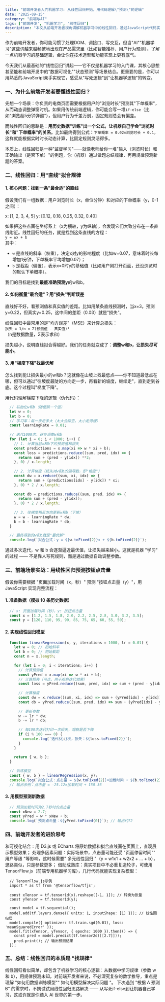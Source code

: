 ```yaml
---
title: "前端开发者入门机器学习: 从线性回归开始，用代码理解\"预测\"的逻辑"
date: "2025-09-15"
category: "前端与AI"
tags: ["前端开发", "机器学习", "线性回归"]
description: "本文从前端开发者视角讲解机器学习中的线性回归，通过JavaScript代码实例，帮助前端工程师理解\"预测\"的核心逻辑，无需深厚数学基础也能入门。"
---
```



作为前端开发者，你可能习惯了处理DOM、调接口、写交互，但当"AI""机器学习"这些词越来越频繁地出现在产品需求里（比如智能推荐、用户行为预测），了解一点机器学习的基础逻辑，会让你在技术选型和功能实现上更有底气。

今天我们从最基础的"线性回归"讲起——它不仅是机器学习的入门课，其核心思想甚至能和前端开发中的"数据可视化""状态预测"等场景结合。更重要的是，你可以用熟悉的JavaScript亲手实现它，感受从"写死逻辑"到"让机器学逻辑"的转变。


### 一、为什么前端开发者要懂线性回归？
先想一个场景：你负责的电商页面需要根据用户的"浏览时长"预测其"下单概率"，从而动态调整弹窗时机。如果用传统前端逻辑，你可能会写一堆`if-else`（比如"浏览超5分钟弹窗"），但用户行为千差万别，固定规则总会有偏差。

而线性回归的思路是：**用历史数据"训练"出一个公式，让机器自己学会"浏览时长"和"下单概率"的关系**。比如最终得到公式：`下单概率 = 0.02×浏览时长 + 0.1`，这样就能根据实时时长动态计算，比固定规则灵活得多。

本质上，线性回归是一种"监督学习"——就像老师给你一堆"输入（浏览时长）和正确输出（是否下单）"的例题，你（机器）通过做题总结规律，再用规律预测新题的答案。


### 二、线性回归：用"直线"拟合规律
#### 1. 核心问题：找到一条"最合适"的直线
假设我们有一组数据：用户浏览时长（x，单位分钟）和对应的下单概率（y，0-1之间）：

x: [1, 2, 3, 4, 5]
y: [0.12, 0.18, 0.25, 0.32, 0.40]

如果把这些点画在坐标系上（x为横轴，y为纵轴），会发现它们大致分布在一条直线附近。线性回归的任务，就是找到这条直线的方程：  
`y = wx + b`  
其中：
- `w` 是直线的斜率（权重），决定x对y的影响程度（比如w=0.07，意味着时长每增加1分钟，下单概率平均增加0.07）；
- `b` 是截距（偏置），表示x=0时y的基础值（比如用户刚打开页面，还没浏览时的默认下单概率）。

我们的目标是找到**最能准确预测y**的w和b。


#### 2. 如何衡量"最合适"？用"损失"判断误差
直线好不好，看预测值和真实值的差距。比如用某条直线预测时，当x=3，预测y=0.22，但真实y=0.25，这中间的差距（0.03）就是"损失"。

线性回归中最常用的是"均方误差"（MSE）来计算总损失：  
`损失 = 1/n × Σ(预测值 - 真实值)²`  
（n是数据数量，Σ表示求和）

损失越小，说明直线拟合得越好。我们的任务就变成了：**调整w和b，让损失尽可能小**。


#### 3. 用"梯度下降"找最优解
怎么找到能让损失最小的w和b？这就像在山坡上找最低点——你不知道最低点在哪，但可以通过"往坡度最陡的方向走一步，再看新的坡度，继续走"，直到走到谷底。这个过程叫"梯度下降"。

用代码理解梯度下降的逻辑（伪代码）：
```javascript
  // 初始化w和b（随便猜一个值）
  let w = 0;
  let b = 0;
  // 学习率：每一步走多大（太大会踩空，太小走得慢）
  const learningRate = 0.01;
  
  // 迭代1000次，逐步调整w和b
  for (let i = 0; i < 1000; i++) {
    // 1. 计算当前w和b下的预测值和损失
    const predictions = x.map(xi => w * xi + b);
    const loss = predictions.reduce((sum, pred, idx) => {
      return sum + (pred - y[idx]) **2;
    }, 0) / x.length;
  
    // 2. 计算梯度（损失对w和b的偏导数，即"坡度"）
    const dw = x.reduce((sum, xi, idx) => {
      return sum + (predictions[idx] - y[idx]) * xi;
    }, 0) * 2 / x.length;
  
    const db = predictions.reduce((sum, pred, idx) => {
      return sum + (pred - y[idx]);
    }, 0) * 2 / x.length;
  
    // 3. 往梯度相反方向更新w和b（下坡）
    w = w - learningRate * dw;
    b = b - learningRate * db;
  }
  
  // 最终得到的w和b就是"最优解"
  console.log(`拟合公式：y = ${w.toFixed(2)}x + ${b.toFixed(2)}`);
```

通过多次迭代，w 和 b 会逐渐逼近最优值，让损失越来越小。这就是机器 "学习" 的过程 —— 不是靠人写死规则，而是通过数据自动调整参数。


### 三、前端场景实战：用线性回归预测按钮点击量
假设你需要根据 "页面加载时间（x，秒）" 预测 "按钮点击量（y）"，用 JavaScript 实现完整流程：
#### 1. 准备数据（模拟 10 条历史数据）

```javascript
  // x: 页面加载时间（秒），y: 按钮点击量
  const x = [1.2, 1.5, 1.8, 2.0, 2.2, 2.5, 2.8, 3.0, 3.2, 3.5];
  const y = [120, 110, 95, 90, 85, 75, 65, 60, 55, 50];
```
#### 2. 实现线性回归模型

```javascript
  function linearRegression(x, y, iterations = 1000, lr = 0.01) {
    let w = 0; // 初始斜率
    let b = 0; // 初始截距
    const n = x.length;
  
    for (let i = 0; i < iterations; i++) {
      // 计算预测值
      const yPred = x.map(xi => w * xi + b);
      // 计算损失（可选，用于观察迭代效果）
      const loss = yPred.reduce((sum, pred, idx) => sum + (pred - y[idx])** 2, 0) / n;
      
      // 计算梯度
      const dw = x.reduce((sum, xi, idx) => sum + (yPred[idx] - y[idx]) * xi, 0) * (2 / n);
      const db = yPred.reduce((sum, pred, idx) => sum + (yPred[idx] - y[idx]), 0) * (2 / n);
      
      // 更新参数
      w -= lr * dw;
      b -= lr * db;
  
      // 每100次迭代打印一次损失，观察是否下降
      if (i % 100 === 0) {
        console.log(`迭代${i}次，损失：${loss.toFixed(2)}`);
      }
    }
  
    return { w, b };
  }
  
  // 训练模型
  const { w, b } = linearRegression(x, y);
  console.log(`拟合公式：点击量 = ${w.toFixed(2)}×加载时间 + ${b.toFixed(2)}`);
  // 输出示例：点击量 = -25.12×加载时间 + 150.36
```
#### 3. 用模型预测新数据

```javascript
  // 预测加载时间为2.7秒时的点击量
  const xNew = 2.7;
  const yPred = w * xNew + b;
  console.log(`预测点击量：${yPred.toFixed(0)}`); // 输出约72
```
### 四、前端开发者的进阶思考
和可视化结合：用 D3.js 或 ECharts 将原始数据和拟合直线画在页面上，直观展示模型效果；
处理多因素问题：实际场景中，点击量可能还受 "页面停留时间"" 用户等级 "等影响，这时候需要" 多元线性回归 "（y = w1x1 + w2x2 + ... + b），思路类似，只是参数更多；
借助成熟库：真实项目中不必重复造轮子，可使用 TensorFlow.js（前端专用机器学习库），几行代码就能实现复杂模型：

```
  // TensorFlow.js示例
  import * as tf from '@tensorflow/tfjs';
  
  const xTensor = tf.tensor1d(x).reshape([-1, 1]); // 转换为张量
  const yTensor = tf.tensor1d(y);
  
  const model = tf.sequential();
  model.add(tf.layers.dense({ units: 1, inputShape: [1] })); // 线性回归层
  model.compile({ optimizer: tf.train.sgd(0.01), loss: 'meanSquaredError' });
  model.fit(xTensor, yTensor, { epochs: 1000 }).then(() => {
    const pred = model.predict(tf.tensor2d([[2.7]]));
    pred.print(); // 输出预测结果
  });
```
### 五、总结：线性回归的本质是 "找规律"
线性回归看似简单，却包含了机器学习的核心逻辑：从数据中学习规律（参数 w 和 b），用规律预测未知。对前端开发者来说，不必深究复杂的数学推导，重点是理解 "如何用数据训练模型"" 如何用模型解决实际问题 "。
下次遇到 "根据 A 预测 B" 的需求时，不妨试试用线性回归思路解决 —— 从写死if-else到让机器自己学习，这或许就是你踏入 AI 世界的第一步。
